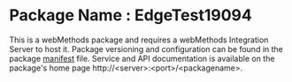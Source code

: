 # Package Name : EdgeTest19094
This is a webMethods package and requires a webMethods Integration Server to host it. Package versioning and configuration can be found in the package [manifest](./EdgeTest19094/manifest.v3) file. Service and API documentation is available on the package's home page http://&lt;server&gt;:&lt;port&gt;/&lt;packagename>.